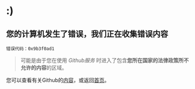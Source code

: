 # :) #
## 您的计算机发生了错误，我们正在收集错误内容 ##
    错误代码：0x9b3f0ad1
> 可能是由于您在使用 *Github服务* 时进入了包含**您所在国家的法律政策所不允许的内容**的区域。

您可以查看有关Github的[内容](https://github.com/about)，或返回[首页](http://github.com)。
